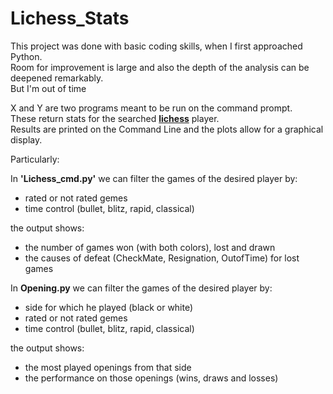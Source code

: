 # Lichess_Stats

This project was done with basic coding skills, when I first approached Python.\
Room for improvement is large and also the depth of the analysis can be deepened remarkably.\
But I'm out of time

X and Y are two programs meant to be run on the command prompt.\
These return stats for the searched [**lichess**](https://lichess.org) player.\
Results are printed on the Command Line and the plots allow for a graphical display.

Particularly:

In **'Lichess_cmd.py'** we can filter the games of the desired player by:
* rated or not rated gemes  
* time control (bullet, blitz, rapid, classical)

the output shows:
* the number of games won (with both colors), lost and drawn
* the causes of defeat (CheckMate, Resignation, OutofTime) for lost games


In **Opening.py** we can filter the games of the desired player by:
* side for which he played (black or white)
* rated or not rated gemes
* time control (bullet, blitz, rapid, classical)

the output shows:
* the most played openings from that side
* the performance on those openings (wins, draws and losses)
